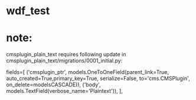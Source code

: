# wdf_test

# note:
cmsplugin_plain_text requires following update in cmsplugin_plain_text/migrations/0001_initial.py:

fields=[
            ('cmsplugin_ptr', models.OneToOneField(parent_link=True, auto_created=True,primary_key=True, serialize=False, to='cms.CMSPlugin', on_delete=modelsCASCADE)),
            ('body', models.TextField(verbose_name='Plaintext')),
        ],